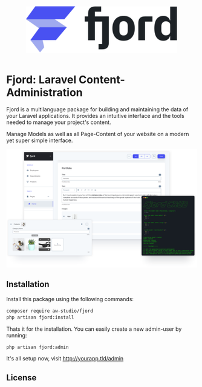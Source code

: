 <p align="center" style="margin: 50px 0;"><a href="https://laravel.com" target="_blank" rel="noopener"><img src="./docs/logo.svg" width="400"></a></p>

# Fjord: Laravel Content-Administration

Fjord is a multilanguage package for building and maintaining the data of your Laravel applications. It provides an intuitive interface and the tools needed to manage your project's content.

Manage Models as well as all Page-Content of your website on a modern yet super simple interface.

![Fjord Interface](./docs/fjord_preview.png 'Fjord Interface')

## Installation

Install this package using the following commands:

```bash
composer require aw-studio/fjord
php artisan fjord:install
```

Thats it for the installation. You can easily create a new admin-user by running:

```bash
php artisan fjord:admin
```

It's all setup now, visit http://yourapp.tld/admin

## License
